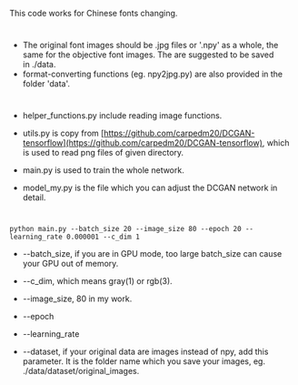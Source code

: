 This code works for Chinese fonts changing.
#
- The original font images should be .jpg files or '.npy' as a whole, the same for the objective font images. The are suggested to be saved in ./data.
- format-converting functions (eg. npy2jpg.py) are also provided in the folder 'data'.

#
- helper_functions.py include reading image functions.

- utils.py is copy from [https://github.com/carpedm20/DCGAN-tensorflow](https://github.com/carpedm20/DCGAN-tensorflow), which is used to read png files of given directory.
- main.py is used to train the whole network. 
- model_my.py is the file which you can adjust the DCGAN network in detail.
#
`python main.py --batch_size 20 --image_size 80 --epoch 20 --learning_rate 0.000001 --c_dim 1`

- --batch_size, if you are in GPU mode, too large batch_size can cause your GPU out of memory.
- --c_dim, which means gray(1) or rgb(3).
- --image_size, 80 in my work.
- --epoch
- --learning_rate

- --dataset, if your original data are images instead of npy, add this parameter. It is the folder name which you save your images, eg. ./data/dataset/original_images.
